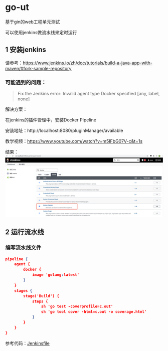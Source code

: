 # go-ut
基于gin的web工程单元测试

可以使用jenkins做流水线来定时运行

## 1 安装jenkins
请参考：https://www.jenkins.io/zh/doc/tutorials/build-a-java-app-with-maven/#fork-sample-repository

### 可能遇到的问题：

> Fix the Jenkins error: Invalid agent type Docker specified [any, label, none]

解决方案：

在jenkins的插件管理中，安装Docker Pipeline

安装地址：http://localhost:8080/pluginManager/available

教学视频：https://www.youtube.com/watch?v=m5IFbG07V-c&t=1s

结果：
![/images/jenkins-plugin-docker-pipeline.png](/images/jenkins-plugin-docker-pipeline.png)

## 2 运行流水线

### 编写流水线文件
```json
pipeline {
    agent {
        docker {
            image 'golang:latest'
        }
    }
    stages {
        stage('Build') {
            steps {
                sh 'go test -coverprofile=c.out'
                sh 'go tool cover -html=c.out -o coverage.html'
            }
        }
    }
}

```
参考代码：[Jenkinsfile](/Jenkinsfile)
